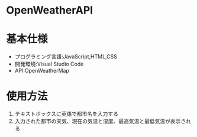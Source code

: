 # OpenWeatherAPI

# 基本仕様
- プログラミング言語:JavaScript,HTML,CSS
- 開発環境:Visual Studio Code
- API:OpenWeatherMap

# 使用方法
1. テキストボックスに英語で都市名を入力する
2. 入力された都市の天気、現在の気温と湿度、最高気温と最低気温が表示される
